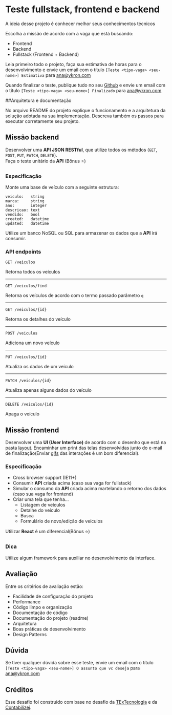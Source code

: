 # Teste fullstack, frontend e backend

A ideia desse projeto é conhecer melhor seus conhecimentos técnicos

Escolha a missão de acordo com a vaga que está buscando:
- Frontend
- Backend
- Fullstack (Frontend + Backend)

Leia primeiro todo o projeto, faça sua estimativa de horas para o desenvolvimento e envie um email com o título `[Teste <tipo-vaga> <seu-nome>] Estimativa` para ana@ykron.com

Quando finalizar o teste, publique tudo no seu [Github](https://github.com) e envie um email com o título `[Teste <tipo-vaga> <seu-nome>] Finalizado` para ana@ykron.com

##Arquitetura e documentação

No arquivo README do projeto explique o funcionamento e a arquitetura da solução adotada na sua implementação. Descreva também os passos para executar corretamente seu projeto.

## Missão backend

Desenvolver uma **API JSON RESTful**, que utilize todos os métodos (`GET`, `POST`, `PUT`, `PATCH`, `DELETE`).  
Faça o teste unitário da **API** (Bônus :star:)
### Especificação

Monte uma base de veículo com a seguinte estrutura:

```
veiculo:   string
marca:     string
ano:       integer
descricao: text
vendido:   bool
created:   datetime
updated:   datetime
```

Utilize um banco NoSQL ou SQL para armazenar os dados que a **API** irá consumir.

### API endpoints

`GET /veiculos`

Retorna todos os veículos

---

`GET /veiculos/find`

Retorna os veículos de acordo com o termo passado parâmetro `q`

---

`GET /veiculos/{id}`

Retorna os detalhes do veículo

---

`POST /veiculos`

Adiciona um novo veículo

---

`PUT /veiculos/{id}`

Atualiza os dados de um veículo

---

`PATCH /veiculos/{id}`

Atualiza apenas alguns dados do veículo

---

`DELETE /veiculos/{id}`

Apaga o veículo


## Missão frontend

Desenvolver uma **UI (User Interface)** de acordo com o desenho que está na pasta [layout](https://github.com/TExTecnologia/teste-fullstack/tree/master/layout). Encaminhar um print das telas desenvolvidas junto do e-mail de finalização(Enviar [gifs](https://www.screentogif.com/) das interações é um bom diferencial).

### Especificação

- Cross browser support (IE11+)
- Consumir **API** criada acima (caso sua vaga for fullstack)
- Simular o consumo da **API** criada acima martelando o retorno dos dados (caso sua vaga for frontend)
- Criar uma tela que tenha...
    - Listagem de veículos
    - Detalhe do veículo
    - Busca
    - Formulário de novo/edição de veículos

Utilizar **React** é um diferencial(Bônus :star:)

### Dica

Utilize algum framework para auxiliar no desenvolvimento da interface.


## Avaliação

Entre os critérios de avaliação estão:
- Facilidade de configuração do projeto
- Performance
- Código limpo e organização
- Documentação de código
- Documentação do projeto (readme)
- Arquitetura
- Boas práticas de desenvolvimento
- Design Patterns

## Dúvida

Se tiver qualquer dúvida sobre esse teste, envie um email com o título `[Teste <tipo-vaga> <seu-nome>] O assunto que vc deseja` para ana@ykron.com

## Créditos

Esse desafio foi construido com base no desafio da [TExTecnologia](https://github.com/TExTecnologia/teste-fullstack) e da [Contabilizei](https://github.com/contabilizei/fullstack-java-teste).
